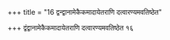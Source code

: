 +++
title = "16 द्वन्द्वानामेकैकमादायेतराणि दत्वारण्यमवतिष्ठेत"

+++
द्वंद्वानामेकैकमादायेतराणि दत्वारण्यमवतिष्ठेत १६